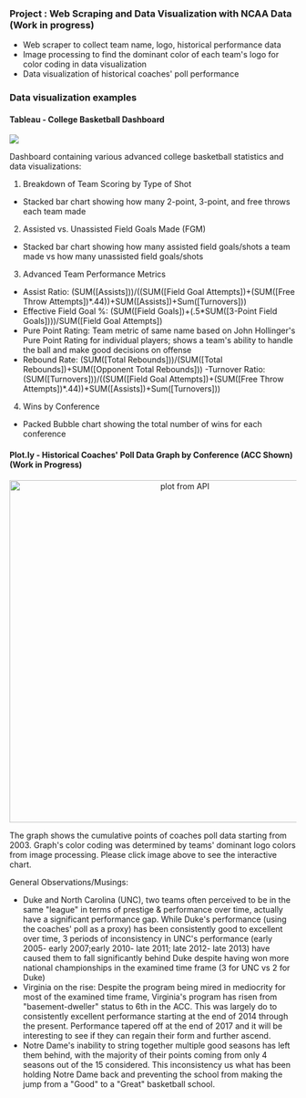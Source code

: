 ### Project : Web Scraping and Data Visualization with NCAA Data (Work in progress)

- Web scraper to collect team name, logo, historical performance data 
- Image processing to find the dominant color of each team's logo for color coding in data visualization
- Data visualization of historical coaches' poll performance 


### Data visualization examples

#### Tableau - College Basketball Dashboard

<div class='tableauPlaceholder' id='viz1509323470415' style='position: relative'><noscript><a href='https://public.tableau.com/profile/mike.landron#!/vizhome/NCAA_Basketball/SummaryDashboard'><img alt=' ' src='https:&#47;&#47;public.tableau.com&#47;static&#47;images&#47;NC&#47;NCAA_Basketball&#47;SummaryDashboard&#47;1_rss.png' style='border: none' /></a></noscript><object class='tableauViz'  style='display:none;'><param name='host_url' value='https%3A%2F%2Fpublic.tableau.com%2F' /> <param name='embed_code_version' value='3' /> <param name='site_root' value='' /><param name='name' value='NCAA_Basketball&#47;SummaryDashboard' /><param name='tabs' value='yes' /><param name='toolbar' value='yes' /><param name='static_image' value='https:&#47;&#47;public.tableau.com&#47;static&#47;images&#47;NC&#47;NCAA_Basketball&#47;SummaryDashboard&#47;1.png' /> <param name='animate_transition' value='yes' /><param name='display_static_image' value='yes' /><param name='display_spinner' value='yes' /><param name='display_overlay' value='yes' /><param name='display_count' value='yes' /><param name='filter' value='publish=yes' /></object></div>

Dashboard containing various advanced college basketball statistics and data visualizations:

1) Breakdown of Team Scoring by Type of Shot
- Stacked bar chart showing how many 2-point, 3-point, and free throws each team made

2) Assisted vs. Unassisted Field Goals Made (FGM)
- Stacked bar chart showing how many assisted field goals/shots a team made vs how many unassisted field goals/shots

3) Advanced Team Performance Metrics
- Assist Ratio: (SUM([Assists]))/((SUM([Field Goal Attempts])+(SUM([Free Throw Attempts])*.44))+SUM([Assists])+Sum([Turnovers]))
- Effective Field Goal %: (SUM([Field Goals])+(.5*SUM([3-Point Field Goals])))/SUM([Field Goal Attempts])
- Pure Point Rating: Team metric of same name based on John Hollinger's Pure Point Rating for individual players; shows a team's ability to handle the ball and make good decisions on offense
- Rebound Rate: (SUM([Total Rebounds]))/(SUM([Total Rebounds])+SUM([Opponent Total Rebounds]))
-Turnover Ratio: (SUM([Turnovers]))/((SUM([Field Goal Attempts])+(SUM([Free Throw Attempts])*.44))+SUM([Assists])+Sum([Turnovers]))

4) Wins by Conference
- Packed Bubble chart showing the total number of wins for each conference

#### Plot.ly - Historical Coaches' Poll Data Graph by Conference (ACC Shown) (Work in Progress)

 
<div>
    <a href="https://plot.ly/~ml44/178/" target="_blank" title="plot from API" style="display: block; text-align: center;"><img src="https://plot.ly/~ml44/178.png" alt="plot from API" style="max-width: 100%;width: 600px;"  width="600" onerror="this.onerror=null;this.src='https://plot.ly/404.png';" /></a></div>

The graph shows the cumulative points of coaches poll data starting from 2003. Graph's color coding was determined by teams' dominant logo colors from image processing. Please click image above to see the interactive chart. 

General Observations/Musings: 
- Duke and North Carolina (UNC), two teams often perceived to be in the same "league" in terms of prestige & performance over time, actually have a significant performance gap. While Duke's performance (using the coaches' poll as a proxy) has been consistently good to excellent over time, 3 periods of inconsistency in UNC's performance (early 2005- early 2007;early 2010- late 2011; late 2012- late 2013) have caused them to fall significantly behind Duke despite having won more national championships in the examined time frame (3 for UNC vs 2 for Duke)
- Virginia on the rise: Despite the program being mired in mediocrity for most of the examined time frame, Virginia's program has risen from "basement-dweller" status to 6th in the ACC. This was largely do to consistently excellent performance starting at the end of 2014 through the present. Performance tapered off at the end of 2017 and it will be interesting to see if they can regain their form and further ascend.
- Notre Dame's inability to string together multiple good seasons has left them behind, with the majority of their points coming from only 4 seasons out of the 15 considered. This inconsistency us what has been holding Notre Dame back and preventing the school from making the jump from a "Good" to a "Great" basketball school.


 
